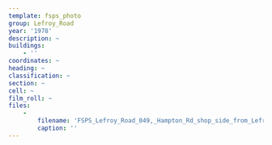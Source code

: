 ```yaml
---
template: fsps_photo
group: Lefroy_Road
year: '1978'
description: ~
buildings:
    - ''
coordinates: ~
heading: ~
classification: ~
section: ~
cell: ~
film_roll: ~
files:
    -
        filename: 'FSPS_Lefroy_Road_049,_Hampton_Rd_shop_side_from_Lefroy,_17-4-L,_1978.png'
        caption: ''
---
```

